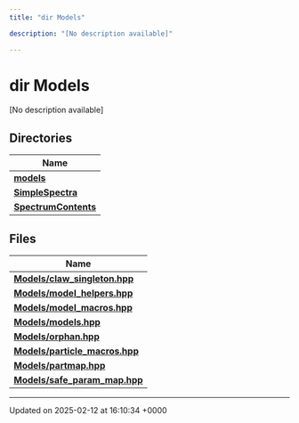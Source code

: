 ```yaml
---
title: "dir Models"

description: "[No description available]"

---
```


# dir Models

[No description available]

## Directories

| Name           |
| -------------- |
| **[models](/documentation/code/files/dir_a98cd0f71866f1a21be687fc117a301f/#dir-models)**  |
| **[SimpleSpectra](/documentation/code/files/dir_8a98f832103459c102fe9205d3c44d94/#dir-simplespectra)**  |
| **[SpectrumContents](/documentation/code/files/dir_32866373456f1f290529472640617045/#dir-spectrumcontents)**  |

## Files

| Name           |
| -------------- |
| **[Models/claw_singleton.hpp](/documentation/code/files/claw__singleton_8hpp/#file-models-claw-singleton-hpp)**  |
| **[Models/model_helpers.hpp](/documentation/code/files/model__helpers_8hpp/#file-models-model-helpers-hpp)**  |
| **[Models/model_macros.hpp](/documentation/code/files/model__macros_8hpp/#file-models-model-macros-hpp)**  |
| **[Models/models.hpp](/documentation/code/files/models_8hpp/#file-models-models-hpp)**  |
| **[Models/orphan.hpp](/documentation/code/files/orphan_8hpp/#file-models-orphan-hpp)**  |
| **[Models/particle_macros.hpp](/documentation/code/files/particle__macros_8hpp/#file-models-particle-macros-hpp)**  |
| **[Models/partmap.hpp](/documentation/code/files/partmap_8hpp/#file-models-partmap-hpp)**  |
| **[Models/safe_param_map.hpp](/documentation/code/files/safe__param__map_8hpp/#file-models-safe-param-map-hpp)**  |






-------------------------------

Updated on 2025-02-12 at 16:10:34 +0000
